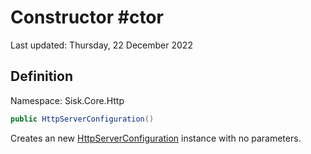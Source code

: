 # Constructor #ctor
Last updated: Thursday, 22 December 2022

## Definition
Namespace: Sisk.Core.Http

```csharp
public HttpServerConfiguration()
```

Creates an new [HttpServerConfiguration](/spec/Sisk/Core/Http/HttpServerConfiguration) instance with no parameters.

